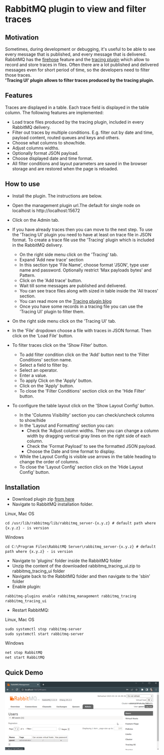 # RabbitMQ plugin to view and filter traces

## Motivation

Sometimes, during development or debugging, it's useful to be able to see every message that is published, and every message that is delivered. RabbitMQ has the [firehose](https://www.rabbitmq.com/firehose.html) feature and the [tracing plugin](https://blog.rabbitmq.com/posts/2011/09/rabbitmq-tracing-a-ui-for-the-firehose/) which allow to record and store traces in files. Often there are a lot published and delivered messages even for short period of time, so the developers need to filter those traces.
</br>
<b>
'Tracing UI' plugin allows to filter traces produced by the tracing plugin.</b>

## Features

Traces are displayed in a table. Each trace field is displayed in the table column. The following features are implemented:

- Load trace files produced by the tracing plugin, included in every RabbitMQ delivery.
- Filter out traces by multiple conditions. E.g. filter out by date and time, payload content, routed queues and keys and others.
- Choose what columns to show/hide.
- Adjust columns widths.
- Optionally format JSON payload.
- Choose displayed date and time format.
- All filter conditions and layout parameters are saved in the browser storage and are restored when the page is reloaded.

## How to use

- Install the plugin. The instructions are below.
- Open the management plugin url.The default for single node on localhost is http://localhost:15672
- Click on the Admin tab.
- If you have already traces then you can move to the next step. To use the 'Tracing UI' plugin you need to have at least on trace file in JSON format. To create a trace file use the 'Tracing' plugin which is included in the RabbitMQ delivery.

  - On the right side menu click on the 'Tracing' tab.
  - Expand 'Add new trace' section
  - In this section type 'File Name', choose format 'JSON', type user name and password. Optionally restrict 'Max payloads bytes' and Pattern.
  - Click on the 'Add trace' button.
  - Wait till some messages are published and delivered.
  - You can see trace files along with sized in table inside the 'All traces' section.
  - You can read more on the [Tracing plugin blog ](https://blog.rabbitmq.com/posts/2011/09/rabbitmq-tracing-a-ui-for-the-firehose/)
  - Once you have some records in a tracing file you can use the 'Tracing UI' plugin to filter them.

- On the right side menu click on the 'Tracing UI' tab.
- In the 'File' dropdown choose a file with traces in JSON format. Then click on the 'Load File' button.
- To filter traces click on the 'Show Filter' button.
  - To add filter condition click on the 'Add' button next to the 'Filter Conditions' section name.
  - Select a field to filter by.
  - Select an operator.
  - Enter a value.
  - To apply Click on the 'Apply' button.
  - Click on the 'Apply' button.
  - To close the 'Filter Conditions' section click on the 'Hide Filter' button.
- To configure the table layout click on the 'Show Layout Config' button.
  - In the 'Columns Visibility' section you can check/uncheck columns to show/hide
  - In the 'Layout and Formatting' section you can:
    - Check the 'Adjust column widths. Then you can change a column width by dragging vertical gray lines on the right side of each column.
    - Check the 'Format Payload' to see the formatted JSON payload.
    - Choose the Date and time format to display.
  - While the Layout Config is visible use arrows in the table heading to change the order of columns.
  - To close the 'Layout Config' section click on the 'Hide Layout Config' button.

## Installation

- Download plugin zip [from here](https://github.com/Polezky/rabbitmq-tracing-ui/raw/master/dist/rabbitmq_tracing_ui.zip)
- Navigate to RabbitMQ installation folder.

Linux, Mac OS

```shell
cd /usr/lib/rabbitmq/lib/rabbitmq_server-{x.y.z} # default path where {x.y.z} - is version
```

Windows

```shell
cd C:\Program Files\RabbitMQ Server\rabbitmq_server-{x.y.z} # default path where {x.y.z} - is version
```

- Navigate to 'plugins' folder inside the RabbitMQ folder
- Unzip the content of the downloaded rabbitmq_tracing_ui.zip to rabbitmq_tracing_ui folder
- Navigate back to the RabbitMQ folder and then navigate to the 'sbin' folder
- Enable plugin:

```shell
rabbitmq-plugins enable rabbitmq_management rabbitmq_tracing rabbitmq_tracing_ui
```

- Restart RabbitMQ:

Linux, Mac OS

```console
sudo systemctl stop rabbitmq-server
sudo systemctl start rabbitmq-server
```

Windows

```console
net stop RabbitMQ
net start RabbitMQ
```

## Quick Demo

![Demo gif](demo.gif)
